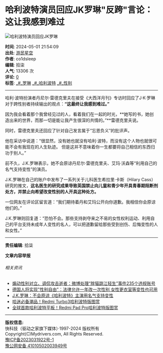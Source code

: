 # 哈利波特演员回应JK罗琳"反跨"言论：这让我感到难过

![哈利波特演员回应JK罗琳](//img1.mydrivers.com/img/20240501/s_81f6ad0a97bc458ba7347faf299f8446.png)

**时间**: 2024-05-01 21:54:09  
**出处**: [游民星空](https://www.gamersky.com/news/202405/1739743.shtml)  
**作者**: co1dsleep  
**编辑**: 拾柒  
**人气**: 13306 次  
**评论**: [0](//comment8.mydrivers.com/review/977688-1.htm)  
**标签**: [_#_罗琳](//news.mydrivers.com/tag/luolin.htm) [_#_哈利波特](//news.mydrivers.com/tag/halibote.htm) [_#_性别](//news.mydrivers.com/tag/xingbie.htm)

---

哈利·波特扮演者丹尼尔·雷德克里夫在接受《大西洋月刊》专访时回应了J·K·罗琳对于跨性别者持续输出的观点：**“这最终让我感到难过。”**

因为我会看着那个我曾经见过的人，看着我们在一起的时光，**她写的书，她创造出来的世界，而那一切是能让我产生很深的共情的。”**雷德克里夫说。

同时，雷德克里夫还回应了针对自己发言属于“忘恩负义”的批评声。

他在采访中说道：“很显然，没有她也就没有哈利·波特，而没有这个人物也就很可能不会有我现在的人生轨迹。 但是这并不意味着你一生都要将自己相信的东西归功于别人。”

前不久，J.K.罗琳表示，她不会原谅丹尼尔·雷德克里夫、艾玛·沃森等“利用自己的名气支持变性”的演员。

J.K.罗琳在自己的账户中发布了一系列关于儿科医生希拉里·卡斯（Hilary Cass）研究的推文，**这名医生的研究成果导致英国禁止向儿童和青少年开具青春期阻断剂处方，并禁止向希望改变性别的人开具这种处方。**

一位网友在评论区留言道：“我们期待着丹和艾玛公开向你道歉。我相信你会原谅他们的。”

J.K.罗琳则回复道：“恐怕不会。那些支持剥夺来之不易的女性权利运动、利用自己的平台支持未成年人变性的名人，可以把道歉留给那些受到创伤、后悔变性的人和女性。”

---

**责任编辑**: 拾柒

**文章内容举报**

###### 相关资讯

- [煽动性别对立、调侃攻击逝者：微博处理“胖猫跳江轻生”事件235个违规账号](https://news.mydrivers.com/1/977/977973.htm)
- [德国人将实现"性别自由"：法律允许一年改一次性别 女性更衣室等变性也可用](https://news.mydrivers.com/1/974/974637.htm)
- [J.K.罗琳：不会原谅《哈利波特》主演用名气支持变性](https://news.mydrivers.com/1/974/974479.htm)
- [哈迷必备潮品！Redmi Turbo3哈利波特版图赏](https://news.mydrivers.com/1/973/973964.htm)
- [全球首款哈利波特平板！Redmi Pad Pro哈利波特版图赏](https://news.mydrivers.com/1/973/973945.htm)

--- 

**版权信息:**  
快科技（驱动之家旗下媒体）·1997-2024 版权所有  
Copyright(C)Mydrivers.com, All Rights Reserved.  
[豫ICP备2023031922号-1](https://beian.miit.gov.cn/)  
[豫公网安备 41010502003949号](http://www.beian.gov.cn/portal/registerSystemInfo?recordcode=41010502003949)